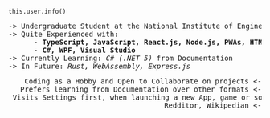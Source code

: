 <code>this.user.info()</code>
<pre>
-> Undergraduate Student at the National Institute of Engineering, Mysore (3rd Semester)
-> Quite Experienced with: 
      - <strong>TypeScript, JavaScript, React.js, Node.js, PWAs, HTML, CSS</strong>
      - <strong>C#, WPF, Visual Studio</strong>
-> Currently Learning: <i>C# (.NET 5)</i> from Documentation
-> In Future: <i>Rust, WebAssembly, Express.js</i>
</pre>

<pre align=right>
 Coding as a Hobby and Open to Collaborate on projects <-
 Prefers learning from Documentation over other formats <-
 Visits Settings first, when launching a new App, game or software <-
 Redditor, Wikipedian <-
</Pre>

<!--
IGNORE THE FOLLOWING....
<details>
  <summary>Godzilla: The Revolution of Dogs🤣🤣🤣🤣.... Oh hello visitor</summary>
  <p>Then the dog quickly and effectively bites the Massive Godzilla's Leg. It's enough to bring the Godzilla's Attention on the dog. For the massive size, It slowly pulls up leg from the ground and just as effectively drops it on the dog.</p>
</details>
-->

